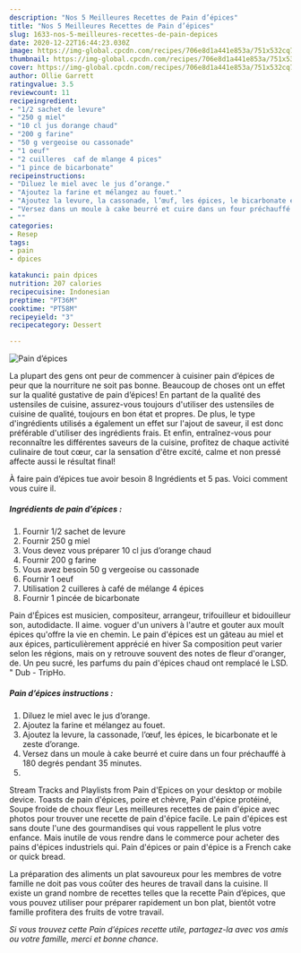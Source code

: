 ```yaml
---
description: "Nos 5 Meilleures Recettes de Pain d’épices"
title: "Nos 5 Meilleures Recettes de Pain d’épices"
slug: 1633-nos-5-meilleures-recettes-de-pain-depices
date: 2020-12-22T16:44:23.030Z
image: https://img-global.cpcdn.com/recipes/706e8d1a441e853a/751x532cq70/pain-depices-photo-principale-de-la-recette.jpg
thumbnail: https://img-global.cpcdn.com/recipes/706e8d1a441e853a/751x532cq70/pain-depices-photo-principale-de-la-recette.jpg
cover: https://img-global.cpcdn.com/recipes/706e8d1a441e853a/751x532cq70/pain-depices-photo-principale-de-la-recette.jpg
author: Ollie Garrett
ratingvalue: 3.5
reviewcount: 11
recipeingredient:
- "1/2 sachet de levure"
- "250 g miel"
- "10 cl jus dorange chaud"
- "200 g farine"
- "50 g vergeoise ou cassonade"
- "1 oeuf"
- "2 cuilleres  caf de mlange 4 pices"
- "1 pince de bicarbonate"
recipeinstructions:
- "Diluez le miel avec le jus d’orange."
- "Ajoutez la farine et mélangez au fouet."
- "Ajoutez la levure, la cassonade, l’œuf, les épices, le bicarbonate et le zeste d’orange."
- "Versez dans un moule à cake beurré et cuire dans un four préchauffé à 180 degrés pendant 35 minutes."
- ""
categories:
- Resep
tags:
- pain
- dpices

katakunci: pain dpices 
nutrition: 207 calories
recipecuisine: Indonesian
preptime: "PT36M"
cooktime: "PT58M"
recipeyield: "3"
recipecategory: Dessert

---
```



![Pain d’épices](https://img-global.cpcdn.com/recipes/706e8d1a441e853a/751x532cq70/pain-depices-photo-principale-de-la-recette.jpg)

La plupart des gens ont peur de commencer à cuisiner pain d’épices de peur que la nourriture ne soit pas bonne. Beaucoup de choses ont un effet sur la qualité gustative de pain d’épices! En partant de la qualité des ustensiles de cuisine, assurez-vous toujours d'utiliser des ustensiles de cuisine de qualité, toujours en bon état et propres. De plus, le type d'ingrédients utilisés a également un effet sur l'ajout de saveur, il est donc préférable d'utiliser des ingrédients frais. Et enfin, entraînez-vous pour reconnaître les différentes saveurs de la cuisine, profitez de chaque activité culinaire de tout cœur, car la sensation d'être excité, calme et non pressé affecte aussi le résultat final!

<!--inarticleads1-->

À faire pain d’épices tue avoir besoin 8 Ingrédients et 5 pas. Voici comment vous cuire il.

##### Ingrédients de pain d’épices :

1. Fournir 1/2 sachet de levure
1. Fournir 250 g miel
1. Vous devez vous préparer 10 cl jus d’orange chaud
1. Fournir 200 g farine
1. Vous avez besoin 50 g vergeoise ou cassonade
1. Fournir 1 oeuf
1. Utilisation 2 cuilleres à café de mélange 4 épices
1. Fournir 1 pincée de bicarbonate


Pain d&#39;Épices est musicien, compositeur, arrangeur, trifouilleur et bidouilleur son, autodidacte. Il aime. voguer d&#39;un univers à l&#39;autre et gouter aux moult épices qu&#39;offre la vie en chemin. Le pain d&#39;épices est un gâteau au miel et aux épices, particulièrement apprécié en hiver Sa composition peut varier selon les régions, mais on y retrouve souvent des notes de fleur d&#39;oranger, de. Un peu sucré, les parfums du pain d&#39;épices chaud ont remplacé le LSD. &#34; Dub - TripHo. 

<!--inarticleads2-->

##### Pain d’épices instructions :

1. Diluez le miel avec le jus d’orange.
1. Ajoutez la farine et mélangez au fouet.
1. Ajoutez la levure, la cassonade, l’œuf, les épices, le bicarbonate et le zeste d’orange.
1. Versez dans un moule à cake beurré et cuire dans un four préchauffé à 180 degrés pendant 35 minutes.
1. 


Stream Tracks and Playlists from Pain d&#39;Epices on your desktop or mobile device. Toasts de pain d&#39;épices, poire et chèvre, Pain d&#39;épice protéiné, Soupe froide de choux fleur Les meilleures recettes de pain d&#39;épice avec photos pour trouver une recette de pain d&#39;épice facile. Le pain d&#39;épices est sans doute l&#39;une des gourmandises qui vous rappellent le plus votre enfance. Mais inutile de vous rendre dans le commerce pour acheter des pains d&#39;épices industriels qui. Pain d&#39;épices or pain d&#39;épice is a French cake or quick bread. 

<!--inarticleads1-->

<p>
La préparation des aliments un plat savoureux pour les membres de votre famille ne doit pas vous coûter des heures de travail dans la cuisine. Il existe un grand nombre de recettes telles que la recette Pain d’épices, que vous pouvez utiliser pour préparer rapidement un bon plat, bientôt votre famille profitera des fruits de votre travail.
</p>

<p>
<i>Si vous trouvez cette Pain d’épices recette utile, partagez-la avec vos amis ou votre famille, merci et bonne chance.</i>
</p>
